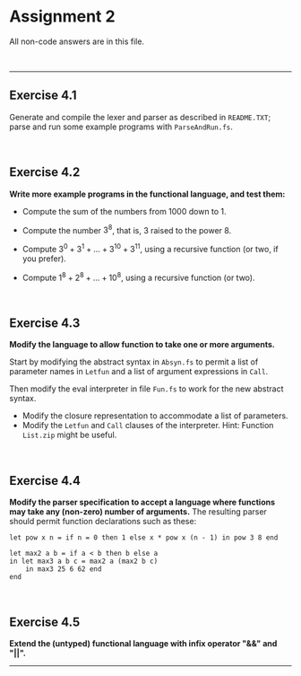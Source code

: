 # Assignment 2

All non-code answers are in this file.

</br>

---

## Exercise 4.1

Generate and compile the lexer and parser as described in `README.TXT`; parse and run some example programs with `ParseAndRun.fs`.

</br>

## Exercise 4.2

**Write more example programs in the functional language, and test them:**

- Compute the sum of the numbers from 1000 down to 1.

- Compute the number $3^8$, that is, 3 raised to the power 8.

- Compute $3^0+3^1+...+3^{10}+3^{11}$, using a recursive function (or two, if you prefer).

- Compute $1^8+2^8+...+10^8$, using a recursive function (or two).

</br>

## Exercise 4.3

**Modify the language to allow function to take one or more arguments.**

Start by modifying the abstract syntax in `Absyn.fs` to permit a list of parameter names in `Letfun` and a list of argument expressions in `Call`.

Then modify the eval interpreter in file `Fun.fs` to work for the new abstract syntax.

- Modify the closure representation to accommodate a list of parameters.
- Modify the `Letfun` and `Call` clauses of the interpreter.
  Hint: Function `List.zip` might be useful.

</br>

## Exercise 4.4

**Modify the parser specification to accept a language where functions may take any (non-zero) number of arguments.**
The resulting parser should permit function declarations such as these:

```fsharppc
let pow x n = if n = 0 then 1 else x * pow x (n - 1) in pow 3 8 end

let max2 a b = if a < b then b else a
in let max3 a b c = max2 a (max2 b c)
    in max3 25 6 62 end
end
```

</br>

## Exercise 4.5

**Extend the (untyped) functional language with infix operator "&&" and "||".**

</b>

---
